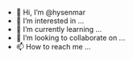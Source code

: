 - 👋 Hi, I’m @hysenmar
- 👀 I’m interested in ...
- 🌱 I’m currently learning ...
- 💞️ I’m looking to collaborate on ...
- 📫 How to reach me ...

<!---
hysenmar/hysenmar is a ✨ special ✨ repository because its `README.md` (this file) appears on your GitHub profile.
You can click the Preview link to take a look at your changes.
--->
